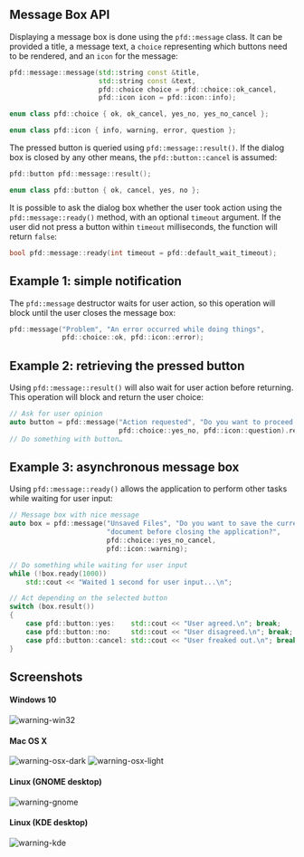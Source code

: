 ## Message Box API

Displaying a message box is done using the `pfd::message` class. It can be provided a title, a
message text, a `choice` representing which buttons need to be rendered, and an `icon` for the
message:

```cpp
pfd::message::message(std::string const &title,
                      std::string const &text,
                      pfd::choice choice = pfd::choice::ok_cancel,
                      pfd::icon icon = pfd::icon::info);

enum class pfd::choice { ok, ok_cancel, yes_no, yes_no_cancel };

enum class pfd::icon { info, warning, error, question };
```

The pressed button is queried using `pfd::message::result()`. If the dialog box is closed by any
other means, the `pfd::button::cancel` is assumed:

```cpp
pfd::button pfd::message::result();

enum class pfd::button { ok, cancel, yes, no };
```

It is possible to ask the dialog box whether the user took action using the `pfd::message::ready()`
method, with an optional `timeout` argument. If the user did not press a button within `timeout`
milliseconds, the function will return `false`:

```cpp
bool pfd::message::ready(int timeout = pfd::default_wait_timeout);
```

## Example 1: simple notification

The `pfd::message` destructor waits for user action, so this operation will block until the user
closes the message box:

```cpp
pfd::message("Problem", "An error occurred while doing things",
             pfd::choice::ok, pfd::icon::error);
```

## Example 2: retrieving the pressed button

Using `pfd::message::result()` will also wait for user action before returning. This operation will block and return the user choice:

```cpp
// Ask for user opinion
auto button = pfd::message("Action requested", "Do you want to proceed with things?",
                           pfd::choice::yes_no, pfd::icon::question).result();
// Do something with button…
```

## Example 3: asynchronous message box

Using `pfd::message::ready()` allows the application to perform other tasks while waiting for
user input:

```cpp
// Message box with nice message
auto box = pfd::message("Unsaved Files", "Do you want to save the current "
                        "document before closing the application?",
                        pfd::choice::yes_no_cancel,
                        pfd::icon::warning);

// Do something while waiting for user input
while (!box.ready(1000))
    std::cout << "Waited 1 second for user input...\n";

// Act depending on the selected button
switch (box.result())
{   
    case pfd::button::yes:    std::cout << "User agreed.\n"; break;
    case pfd::button::no:     std::cout << "User disagreed.\n"; break;
    case pfd::button::cancel: std::cout << "User freaked out.\n"; break;
}   
```

## Screenshots

#### Windows 10

![warning-win32](https://user-images.githubusercontent.com/245089/47136607-76919a00-d2b4-11e8-8f42-e2d62c4f9570.png)

#### Mac OS X

![warning-osx-dark](https://user-images.githubusercontent.com/245089/56053001-22dba700-5d53-11e9-8233-ca7a2c58188d.png) ![warning-osx-light](https://user-images.githubusercontent.com/245089/56053055-49014700-5d53-11e9-8306-e9a03a25e044.png)

#### Linux (GNOME desktop)

![warning-gnome](https://user-images.githubusercontent.com/245089/47140824-8662ab80-d2bf-11e8-9c87-2742dd5b58af.png)

#### Linux (KDE desktop)

![warning-kde](https://user-images.githubusercontent.com/245089/47149255-4dcccd00-d2d3-11e8-84c9-f85612784680.png)
